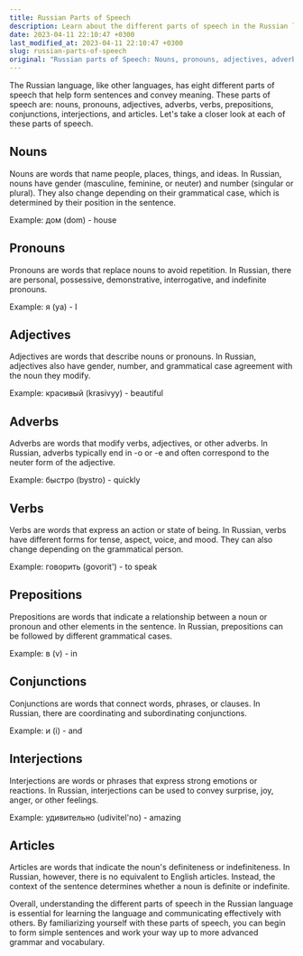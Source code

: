 ```yaml
---
title: Russian Parts of Speech
description: Learn about the different parts of speech in the Russian language, including nouns, pronouns, adjectives, adverbs, verbs, prepositions, conjunctions, interjections, and articles.
date: 2023-04-11 22:10:47 +0300
last_modified_at: 2023-04-11 22:10:47 +0300
slug: russian-parts-of-speech
original: "Russian parts of Speech: Nouns, pronouns, adjectives, adverbs, verbs, prepositions, conjunctions, interjections, articles"
---
```

The Russian language, like other languages, has eight different parts of speech that help form sentences and convey meaning. These parts of speech are: nouns, pronouns, adjectives, adverbs, verbs, prepositions, conjunctions, interjections, and articles. Let's take a closer look at each of these parts of speech.

## Nouns

Nouns are words that name people, places, things, and ideas. In Russian, nouns have gender (masculine, feminine, or neuter) and number (singular or plural). They also change depending on their grammatical case, which is determined by their position in the sentence.

Example: дом (dom) - house

## Pronouns

Pronouns are words that replace nouns to avoid repetition. In Russian, there are personal, possessive, demonstrative, interrogative, and indefinite pronouns.

Example: я (ya) - I

## Adjectives

Adjectives are words that describe nouns or pronouns. In Russian, adjectives also have gender, number, and grammatical case agreement with the noun they modify.

Example: красивый (krasivyy) - beautiful

## Adverbs

Adverbs are words that modify verbs, adjectives, or other adverbs. In Russian, adverbs typically end in -о or -е and often correspond to the neuter form of the adjective.

Example: быстро (bystro) - quickly

## Verbs

Verbs are words that express an action or state of being. In Russian, verbs have different forms for tense, aspect, voice, and mood. They can also change depending on the grammatical person.

Example: говорить (govorit') - to speak

## Prepositions

Prepositions are words that indicate a relationship between a noun or pronoun and other elements in the sentence. In Russian, prepositions can be followed by different grammatical cases.

Example: в (v) - in

## Conjunctions

Conjunctions are words that connect words, phrases, or clauses. In Russian, there are coordinating and subordinating conjunctions.

Example: и (i) - and

## Interjections

Interjections are words or phrases that express strong emotions or reactions. In Russian, interjections can be used to convey surprise, joy, anger, or other feelings.

Example: удивительно (udivitel'no) - amazing

## Articles

Articles are words that indicate the noun's definiteness or indefiniteness. In Russian, however, there is no equivalent to English articles. Instead, the context of the sentence determines whether a noun is definite or indefinite.

Overall, understanding the different parts of speech in the Russian language is essential for learning the language and communicating effectively with others. By familiarizing yourself with these parts of speech, you can begin to form simple sentences and work your way up to more advanced grammar and vocabulary.
